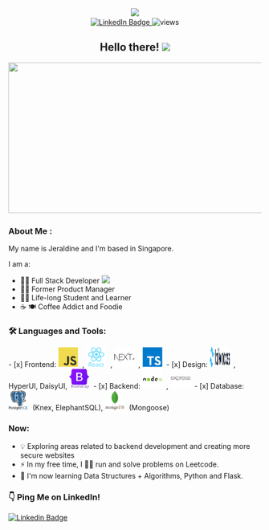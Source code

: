  <div id="header" align="center">
  <img src="https://media0.giphy.com/media/dtra4r7NXUlI5XRfOR/giphy.gif?cid=ecf05e47y7btn8ldn4a6tfc6cm7k826h1aj1rh7jx2htmt7h&rid=giphy.gif&ct=s" width="100"/>
<div id="badges">
  <a href="https://www.linkedin.com/in/tang-jeraldine-yanping/">
    <img src="https://img.shields.io/badge/LinkedIn-blue?style=for-the-badge&logo=linkedin&logoColor=white" alt="LinkedIn Badge"/>
  </a>
<img src="https://komarev.com/ghpvc/?username=tangjeraldine&style=flat-square&color=blue" alt="views"/>
</div>

## Hello there! <img src="https://media.giphy.com/media/hvRJCLFzcasrR4ia7z/giphy.gif" width="30px"/>

 <div align="center">
  <img src="https://media.giphy.com/media/dWesBcTLavkZuG35MI/giphy.gif" width="600" height="300"/>
</div>
</div>

### About Me :

My name is Jeraldine and I'm based in Singapore.

I am a:

- :woman_technologist: Full Stack Developer <img src="https://media.giphy.com/media/WUlplcMpOCEmTGBtBW/giphy.gif" width="30">
- :woman_health_worker: Former Product Manager
- :woman_student: Life-long Student and Learner
- :coffee: :plate_with_cutlery: Coffee Addict and Foodie

### :hammer_and_wrench: Languages and Tools:

<div>
- [x] Frontend: <img src="https://github.com/devicons/devicon/blob/master/icons/javascript/javascript-original.svg" title="JavaScript" alt="JavaScript" width="40" height="40"/>&nbsp; , <img src="https://github.com/devicons/devicon/blob/master/icons/react/react-original-wordmark.svg" title="React" alt="React" width="40" height="40"/>&nbsp; , <img src="https://github.com/devicons/devicon/blob/master/icons/nextjs/nextjs-original-wordmark.svg" title="Nextjs" alt="Nextjs" width="40" height="40"/>&nbsp; , <img src="https://github.com/devicons/devicon/blob/master/icons/typescript/typescript-original.svg" title="TypeScript" alt="TypeScript" width="40" height="40"/>&nbsp;
- [x] Design: <img src="https://github.com/devicons/devicon/blob/master/icons/tailwindcss/tailwindcss-original-wordmark.svg" title="Tailwind" alt="Tailwind" width="40" height="40"/>&nbsp; , HyperUI, DaisyUI, <img src="https://github.com/devicons/devicon/blob/master/icons/bootstrap/bootstrap-original-wordmark.svg" title="Bootstrap" alt="Bootstrap" width="40" height="40"/>&nbsp;
- [x] Backend: <img src="https://github.com/devicons/devicon/blob/master/icons/nodejs/nodejs-original-wordmark.svg" title="Node" alt="Node" width="40" height="40"/>&nbsp; , <img src="https://github.com/devicons/devicon/blob/master/icons/express/express-original-wordmark.svg" title="Express" alt="Express" width="40" height="40"/>&nbsp;
- [x] Database: <img src="https://github.com/devicons/devicon/blob/master/icons/postgresql/postgresql-original-wordmark.svg" title="Postgresql" alt="Postgresql" width="40" height="40"/>&nbsp; (Knex, ElephantSQL), <img src="https://github.com/devicons/devicon/blob/master/icons/mongodb/mongodb-original-wordmark.svg" title="Mongo" alt="Mongo" width="40" height="40"/>&nbsp; (Mongoose)
</div>

### Now:

- :bulb: Exploring areas related to backend development and creating more secure websites
- :zap: In my free time, I :running_woman: run and solve problems on Leetcode.
- :seedling: I'm now learning Data Structures + Algorithms, Python and Flask.

### :point_down: Ping Me on LinkedIn!

[![Linkedin Badge](https://img.shields.io/badge/-kakbar-blue?style=flat&logo=Linkedin&logoColor=white)](https://www.linkedin.com/in/tang-jeraldine-yanping/)
